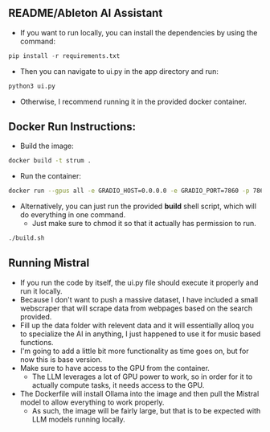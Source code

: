 ## README/Ableton AI Assistant

- If you want to run locally, you can install the dependencies by using the command:
```python
pip install -r requirements.txt
```
- Then you can navigate to ui.py in the app directory and run:
```python
python3 ui.py
```
- Otherwise, I recommend running it in the provided docker container.
## Docker Run Instructions:
- Build the image:
```bash
docker build -t strum .
```
- Run the container:
```bash
docker run --gpus all -e GRADIO_HOST=0.0.0.0 -e GRADIO_PORT=7860 -p 7860:7860 strum
```
- Alternatively, you can just run the provided **build** shell script, which will do everything in one command.
    - Just make sure to chmod it so that it actually has permission to run.
```bash
./build.sh
```
## Running Mistral
- If you run the code by itself, the ui.py file should execute it properly and run it locally.
- Because I don't want to push a massive dataset, I have included a small webscraper that will scrape data from webpages based on the search provided.
- Fill up the data folder with relevent data and it will essentially alloq you to specialize the AI in anything, I just happened to use it for music based functions.
- I'm going to add a little bit more functionality as time goes on, but for now this is base version.
- Make sure to have access to the GPU from the container.
    - The LLM leverages a lot of GPU power to work, so in order for it to actually compute tasks, it needs access to the GPU.
- The Dockerfile will install Ollama into the image and then pull the Mistral model to allow everything to work properly.
    - As such, the image will be fairly large, but that is to be expected with LLM models running locally.